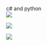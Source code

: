 c# and python
<br>
![](http://github-profile-summary-cards.vercel.app/api/cards/profile-details?username=maedakatoo&theme=buefy)

![](https://github-readme-stats.vercel.app/api?username=maedakatoo&show_icons=true&theme=buefy&icon_color=bd96dc)

![](https://github-readme-stats.vercel.app/api/top-langs/?username=maedakatoo&layout=compact&theme=buefy)
